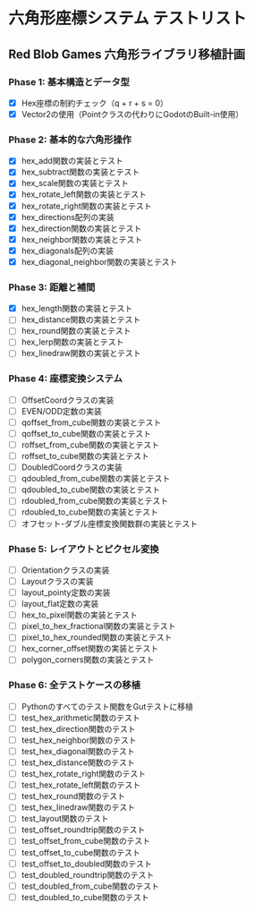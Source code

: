 # 六角形座標システム テストリスト

## Red Blob Games 六角形ライブラリ移植計画

### Phase 1: 基本構造とデータ型
- [x] Hex座標の制約チェック（q + r + s = 0）
- [x] Vector2の使用（Pointクラスの代わりにGodotのBuilt-in使用）

### Phase 2: 基本的な六角形操作
- [x] hex_add関数の実装とテスト
- [x] hex_subtract関数の実装とテスト
- [x] hex_scale関数の実装とテスト
- [x] hex_rotate_left関数の実装とテスト
- [x] hex_rotate_right関数の実装とテスト
- [x] hex_directions配列の実装
- [x] hex_direction関数の実装とテスト
- [x] hex_neighbor関数の実装とテスト
- [x] hex_diagonals配列の実装
- [x] hex_diagonal_neighbor関数の実装とテスト

### Phase 3: 距離と補間
- [x] hex_length関数の実装とテスト
- [ ] hex_distance関数の実装とテスト
- [ ] hex_round関数の実装とテスト
- [ ] hex_lerp関数の実装とテスト
- [ ] hex_linedraw関数の実装とテスト

### Phase 4: 座標変換システム
- [ ] OffsetCoordクラスの実装
- [ ] EVEN/ODD定数の実装
- [ ] qoffset_from_cube関数の実装とテスト
- [ ] qoffset_to_cube関数の実装とテスト
- [ ] roffset_from_cube関数の実装とテスト
- [ ] roffset_to_cube関数の実装とテスト
- [ ] DoubledCoordクラスの実装
- [ ] qdoubled_from_cube関数の実装とテスト
- [ ] qdoubled_to_cube関数の実装とテスト
- [ ] rdoubled_from_cube関数の実装とテスト
- [ ] rdoubled_to_cube関数の実装とテスト
- [ ] オフセット-ダブル座標変換関数群の実装とテスト

### Phase 5: レイアウトとピクセル変換
- [ ] Orientationクラスの実装
- [ ] Layoutクラスの実装
- [ ] layout_pointy定数の実装
- [ ] layout_flat定数の実装
- [ ] hex_to_pixel関数の実装とテスト
- [ ] pixel_to_hex_fractional関数の実装とテスト
- [ ] pixel_to_hex_rounded関数の実装とテスト
- [ ] hex_corner_offset関数の実装とテスト
- [ ] polygon_corners関数の実装とテスト

### Phase 6: 全テストケースの移植
- [ ] Pythonのすべてのテスト関数をGutテストに移植
- [ ] test_hex_arithmetic関数のテスト
- [ ] test_hex_direction関数のテスト
- [ ] test_hex_neighbor関数のテスト
- [ ] test_hex_diagonal関数のテスト
- [ ] test_hex_distance関数のテスト
- [ ] test_hex_rotate_right関数のテスト
- [ ] test_hex_rotate_left関数のテスト
- [ ] test_hex_round関数のテスト
- [ ] test_hex_linedraw関数のテスト
- [ ] test_layout関数のテスト
- [ ] test_offset_roundtrip関数のテスト
- [ ] test_offset_from_cube関数のテスト
- [ ] test_offset_to_cube関数のテスト
- [ ] test_offset_to_doubled関数のテスト
- [ ] test_doubled_roundtrip関数のテスト
- [ ] test_doubled_from_cube関数のテスト
- [ ] test_doubled_to_cube関数のテスト
